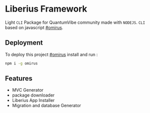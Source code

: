
# Liberius Framework
Light `CLI` Package for QuantumVibe community made with `NODEJS`. `CLI` based on javascript [#omirus](https://www.github.com/laramus/omirus). 



## Deployment

To deploy this project [#omirus](https://www.github.com/laramus/omirus)
 install and run :

```bash
npm i -g omirus
```

## Features

- MVC Generator
- package downloader
- Liberius App Installer
- Migration and database Generator
